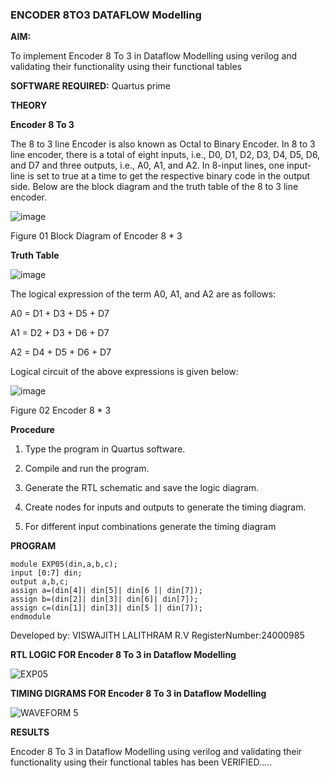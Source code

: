 ### ENCODER 8TO3 DATAFLOW Modelling

**AIM:**

To implement  Encoder 8 To 3 in Dataflow Modelling using verilog and validating their functionality using their functional tables

**SOFTWARE REQUIRED:** Quartus prime

**THEORY**

**Encoder 8 To 3**

The 8 to 3 line Encoder is also known as Octal to Binary Encoder. In 8 to 3 line encoder, there is a total of eight inputs, i.e., D0, D1, D2, D3, D4, D5, D6, and D7 and three outputs, i.e., A0, A1, and A2. In 8-input lines, one input-line is set to true at a time to get the respective binary code in the output side. Below are the block diagram and the truth table of the 8 to 3 line encoder.

![image](https://github.com/naavaneetha/ENCODER8TO3DATAFLOW/assets/154305477/0bc242c1-eb9e-4c47-afe5-30428470efc3)

Figure 01  Block Diagram of Encoder 8 * 3

**Truth Table**

![image](https://github.com/naavaneetha/ENCODER8TO3DATAFLOW/assets/154305477/35496b14-ae6e-4cd1-9abd-d6736b576575)

The logical expression of the term A0, A1, and A2 are as follows:

A0 = D1 + D3 + D5 + D7

A1 = D2 + D3 + D6 + D7

A2 = D4 + D5 + D6 + D7

Logical circuit of the above expressions is given below:

![image](https://github.com/naavaneetha/ENCODER8TO3DATAFLOW/assets/154305477/95acaee6-c873-4c75-89eb-ef09fb158053)

Figure 02  Encoder 8 * 3

**Procedure**

1.	Type the program in Quartus software.

2.	Compile and run the program.

3.	Generate the RTL schematic and save the logic diagram.

4.	Create nodes for inputs and outputs to generate the timing diagram.

5.	For different input combinations generate the timing diagram

**PROGRAM**

```
module EXP05(din,a,b,c);
input [0:7] din;
output a,b,c;
assign a=(din[4]| din[5]| din[6 ]| din[7]);
assign b=(din[2]| din[3]| din[6]| din[7]);
assign c=(din[1]| din[3]| din[5 ]| din[7]);
endmodule

```

Developed by: VISWAJITH LALITHRAM R.V
RegisterNumber:24000985


**RTL LOGIC FOR Encoder 8 To 3 in Dataflow Modelling**

![EXP05](https://github.com/user-attachments/assets/a6ba0139-391e-46bb-a735-2cb4aeed2911)


**TIMING DIGRAMS FOR Encoder 8 To 3 in Dataflow Modelling**

![WAVEFORM 5](https://github.com/user-attachments/assets/49228c29-ebff-4ece-b0d2-59b7a8b6a6e2)


**RESULTS**

Encoder 8 To 3 in Dataflow Modelling using verilog and validating their functionality using their functional tables has been VERIFIED.....



